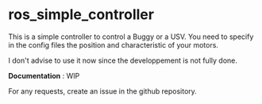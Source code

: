 # ros_simple_controller
This is a simple controller to control a Buggy or a USV. You need to specify in the config files the position and characteristic of your motors.

I don't advise to use it now since the developpement is not fully done.

**Documentation** : WIP

For any requests, create an issue in the github repository.
